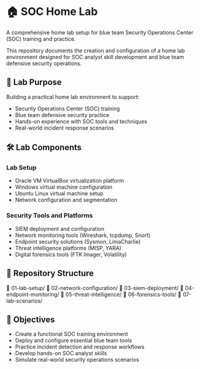 # 🏠 SOC Home Lab

A comprehensive home lab setup for blue team Security Operations Center (SOC) training and practice.

This repository documents the creation and configuration of a home lab environment designed for SOC analyst skill development and blue team defensive security operations.

## 🎯 Lab Purpose

Building a practical home lab environment to support:
- Security Operations Center (SOC) training
- Blue team defensive security practice
- Hands-on experience with SOC tools and techniques
- Real-world incident response scenarios

## 🛠️ Lab Components

### Lab Setup
- Oracle VM VirtualBox virtualization platform
- Windows virtual machine configuration
- Ubuntu Linux virtual machine setup
- Network configuration and segmentation

### Security Tools and Platforms
- SIEM deployment and configuration
- Network monitoring tools (Wireshark, tcpdump, Snort)
- Endpoint security solutions (Sysmon, LimaCharlie)
- Threat intelligence platforms (MISP, YARA)
- Digital forensics tools (FTK Imager, Volatility)

## 📁 Repository Structure

📁 01-lab-setup/
📁 02-network-configuration/
📁 03-siem-deployment/
📁 04-endpoint-monitoring/
📁 05-threat-intelligence/
📁 06-forensics-tools/
📁 07-lab-scenarios/

## 🎯 Objectives

- Create a functional SOC training environment
- Deploy and configure essential blue team tools
- Practice incident detection and response workflows
- Develop hands-on SOC analyst skills
- Simulate real-world security operations scenarios
